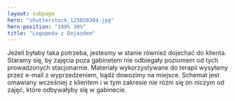 ```yaml
---
layout: subpage
hero: "shutterstock_125020304.jpg"
hero-position: "100% 30%"
title: "Logopeda z Dojazdem"
---
```


Jeżeli byłaby taka potrzeba, jestesmy w stanie również dojechać do klienta. 
Staramy się, by zajęcia poza gabinetem nie odbiegały poziomem od tych prowadzonych stacjonarnie. 
Materiały wykorzystywane do terapii wysyłamy przez e-mail z wyprzedzeniem, 
bądź dowozimy na miejsce. Schemat jest omawiany wcześniej z klientem i w tym zakresie nie różni się on 
niczym od zajęć, które odbywałyby się w gabinecie.
